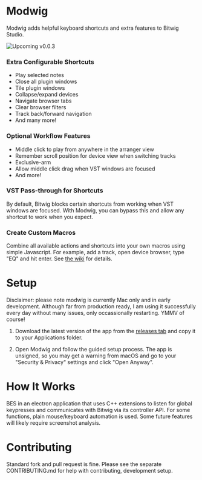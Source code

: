 # Modwig 

Modwig adds helpful keyboard shortcuts and extra features to Bitwig Studio. 

![Upcoming v0.0.3](https://github.com/andyshand/modwig/raw/master/github/screenshots/screenshot.png)

### Extra Configurable Shortcuts

- Play selected notes
- Close all plugin windows
- Tile plugin windows
- Collapse/expand devices
- Navigate browser tabs
- Clear browser filters
- Track back/forward navigation
- And many more!

### Optional Workflow Features

- Middle click to play from anywhere in the arranger view
- Remember scroll position for device view when switching tracks
- Exclusive-arm
- Allow middle click drag when VST windows are focused
- And more!

### VST Pass-through for Shortcuts

By default, Bitwig blocks certain shortcuts from working when VST windows are focused. With Modwig, you can bypass this and allow any shortcut to work when you expect.

### Create Custom Macros

Combine all available actions and shortcuts into your own macros using simple Javascript. For example, add a track, open device browser, type "EQ" and hit enter. See [the wiki](https://github.com/andyshand/modwig/wiki/Creating-a-Custom-Mod#running-other-actions-macros) for details.

# Setup

Disclaimer: please note modwig is currently Mac only and in early development. Although far from production ready, I am using it successfully every day without many issues, only occassionally restarting. YMMV of course!

1. Download the latest version of the app from the [releases tab](https://github.com/andyshand/modwig/releases) and copy it to your Applications folder.

2. Open Modwig and follow the guided setup process. The app is unsigned, so you may get a warning from macOS and go to your "Security & Privacy" settings and click "Open Anyway".

# How It Works

BES in an electron application that uses C++ extensions to listen for global keypresses and communicates with Bitwig via its controller API. For some functions, plain mouse/keyboard automation is used. Some future features will likely require screenshot analysis.

# Contributing

Standard fork and pull request is fine. Please see the separate CONTRIBUTING.md for help with contributing, development setup.

